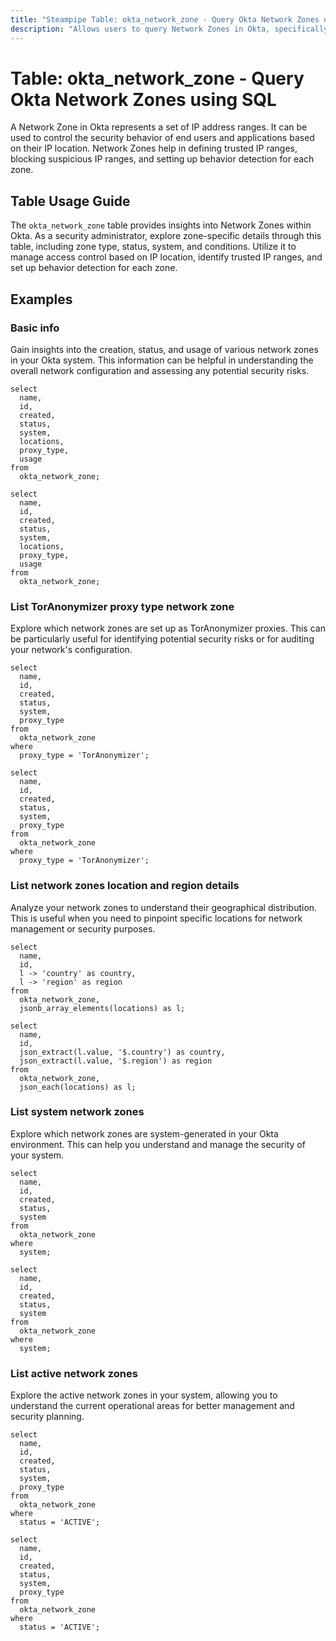 ```yaml
---
title: "Steampipe Table: okta_network_zone - Query Okta Network Zones using SQL"
description: "Allows users to query Network Zones in Okta, specifically providing detailed information about each network zone's type, status, system, and conditions."
---
```


# Table: okta_network_zone - Query Okta Network Zones using SQL

A Network Zone in Okta represents a set of IP address ranges. It can be used to control the security behavior of end users and applications based on their IP location. Network Zones help in defining trusted IP ranges, blocking suspicious IP ranges, and setting up behavior detection for each zone.

## Table Usage Guide

The `okta_network_zone` table provides insights into Network Zones within Okta. As a security administrator, explore zone-specific details through this table, including zone type, status, system, and conditions. Utilize it to manage access control based on IP location, identify trusted IP ranges, and set up behavior detection for each zone.

## Examples

### Basic info
Gain insights into the creation, status, and usage of various network zones in your Okta system. This information can be helpful in understanding the overall network configuration and assessing any potential security risks.

```sql+postgres
select
  name,
  id,
  created,
  status,
  system,
  locations,
  proxy_type,
  usage
from
  okta_network_zone;
```

```sql+sqlite
select
  name,
  id,
  created,
  status,
  system,
  locations,
  proxy_type,
  usage
from
  okta_network_zone;
```

### List TorAnonymizer proxy type network zone
Explore which network zones are set up as TorAnonymizer proxies. This can be particularly useful for identifying potential security risks or for auditing your network's configuration.

```sql+postgres
select
  name,
  id,
  created,
  status,
  system,
  proxy_type
from
  okta_network_zone
where
  proxy_type = 'TorAnonymizer';
```

```sql+sqlite
select
  name,
  id,
  created,
  status,
  system,
  proxy_type
from
  okta_network_zone
where
  proxy_type = 'TorAnonymizer';
```

### List network zones location and region details
Analyze your network zones to understand their geographical distribution. This is useful when you need to pinpoint specific locations for network management or security purposes.

```sql+postgres
select
  name,
  id,
  l -> 'country' as country,
  l -> 'region' as region
from
  okta_network_zone,
  jsonb_array_elements(locations) as l;
```

```sql+sqlite
select
  name,
  id,
  json_extract(l.value, '$.country') as country,
  json_extract(l.value, '$.region') as region
from
  okta_network_zone,
  json_each(locations) as l;
```

### List system network zones
Explore which network zones are system-generated in your Okta environment. This can help you understand and manage the security of your system.

```sql+postgres
select
  name,
  id,
  created,
  status,
  system
from
  okta_network_zone
where
  system;
```

```sql+sqlite
select
  name,
  id,
  created,
  status,
  system
from
  okta_network_zone
where
  system;
```

### List active network zones
Explore the active network zones in your system, allowing you to understand the current operational areas for better management and security planning.

```sql+postgres
select
  name,
  id,
  created,
  status,
  system,
  proxy_type
from
  okta_network_zone
where
  status = 'ACTIVE';
```

```sql+sqlite
select
  name,
  id,
  created,
  status,
  system,
  proxy_type
from
  okta_network_zone
where
  status = 'ACTIVE';
```
